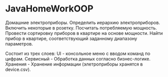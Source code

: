 # JavaHomeWorkOOP

Домашние электроприборы. 
  Определить иерархию электроприборов. 
  Включить некоторые в розетку. 
  Посчитать потребляемую мощность. 
  Провести сортировку приборов в квартире на основе мощности. 
  Найти прибор в квартире, соответствующий заданному диапазону параметров.

Состоит из трех слоев:
  UI - консольное меню с вводом команд по цифрам.
  Сервисный - Обработка данных согласно бизнес-логике.
  Хранения - Хранение информации (элетроприборы хранятся в device.csv).

